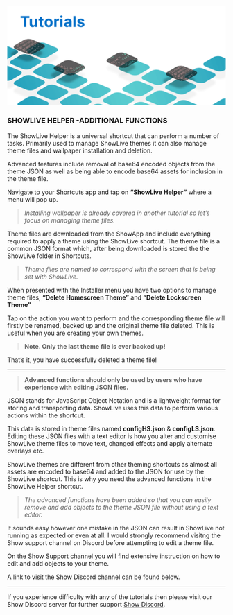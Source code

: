 ![ShowLive Helper](https://github.com/duke4e/showData/raw/main/images/howto/howtoHeader.png)

### SHOWLIVE HELPER -ADDITIONAL FUNCTIONS 

The ShowLive Helper is a universal shortcut that can perform a number of tasks. Primarily used to manage ShowLive themes it can also manage theme files and wallpaper installation and deletion. 

Advanced features include removal of base64 encoded objects from the theme JSON as well as being able to encode base64 assets for inclusion in the theme file.

Navigate to your Shortcuts app and tap on **“ShowLive Helper”** where a menu will pop up.

> *Installing wallpaper is already covered in another tutorial so let’s focus on managing theme files.*

Theme files are downloaded from the ShowApp and include everything required to apply a theme using the ShowLive shortcut. The theme file is a common JSON format which, after being downloaded is stored the the ShowLive folder in Shortcuts.

> *Theme files are named to correspond with the screen that is being set with ShowLive.*

When presented with the Installer menu you have two options to manage theme files, **“Delete Homescreen Theme”** and **“Delete Lockscreen Theme”**

Tap on the action you want to perform and the corresponding theme file will firstly be renamed, backed up and the original theme file deleted. This is useful when you are creating your own themes. 

> **Note. Only the last theme file is ever backed up!**

That’s it, you have successfully deleted a theme file!

---

> **Advanced functions should only be used by users who have experience with editing JSON files.**

JSON stands for JavaScript Object Notation and is a lightweight format for storing and transporting data. ShowLive uses this data to perform various actions within the shortcut.

This data is stored in theme files named **configHS.json** & **configLS.json**. Editing these JSON files with a text editor is how you alter and customise ShowLive theme files to move text, changed effects and apply alternate overlays etc.

ShowLive themes are different from other theming shortcuts as almost all assets are encoded to base64 and added to the JSON for use by the ShowLive shortcut. This is why you need the advanced functions in the ShowLive Helper shortcut.

> *The advanced functions have been added so that you can easily remove and add objects to the theme JSON file without using a text editor.*

It sounds easy however one mistake in the JSON can result in ShowLive not running as expected or even at all. I would strongly recommend visitng the Show support channel on Discord before attempting to edit a theme file.

On the Show Support channel you will find extensive instruction on how to edit and add objects to your theme.

A link to visit the Show Discord channel can be found below.

---

If you experience difficulty with any of the tutorials then please visit our Show Discord server for further support [Show Discord](https://discord.gg/ab5H95YYXd).




